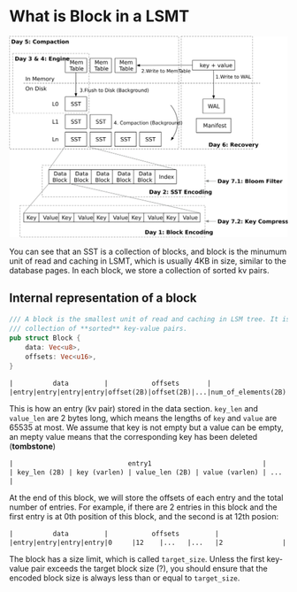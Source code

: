 # What is Block in a LSMT

![diagram](https://github.com/SteveLauC/pic/blob/main/lsmt-SST.jpeg)

You can see that an SST is a collection of blocks, and block is the minumum unit
of read and caching in LSMT, which is usually 4KB in size, similar to the database
pages. In each block, we store a collection of sorted kv pairs.

## Internal representation of a block

```rust
/// A block is the smallest unit of read and caching in LSM tree. It is a 
/// collection of **sorted** key-value pairs.
pub struct Block {
    data: Vec<u8>,
    offsets: Vec<u16>,
}
```

```
|          data         |           offsets       |
|entry|entry|entry|entry|offset(2B)|offset(2B)|...|num_of_elements(2B)|
```

This is how an entry (kv pair) stored in the data section. `key_len` and 
`value_len` are 2 bytes long, which means the lengths of `key` and `value` 
are 65535 at most. We assume that key is not empty but a value can be empty,
an mepty value means that the corresponding key has been deleted (**tombstone**)

```
|                             entry1                            |
| key_len (2B) | key (varlen) | value_len (2B) | value (varlen) | ... |
```

At the end of this block, we will store the offsets of each entry and the total
number of entries. For example, if there are 2 entries in this block and the
first entry is at 0th position of this block, and the second is at 12th posion:

```
|          data         |           offsets         |
|entry|entry|entry|entry|0     |12    |...   |...   |2               |
```

The block has a size limit, which is called `target_size`. Unless the first 
key-value pair exceeds the target block size (?), you should ensure that the 
encoded block size is always less than or equal to `target_size`.
